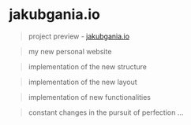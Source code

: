 # jakubgania.io

> project preview - [jakubgania.io](https://jakubgania.io)

> my new personal website

> implementation of the new structure

> implementation of the new layout
 
> implementation of new functionalities
 
> constant changes in the pursuit of perfection ...


